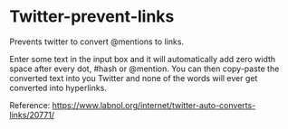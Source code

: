 # Twitter-prevent-links
Prevents twitter to convert @mentions to links.

Enter some text in the input box and it will automatically add zero width space after every dot, #hash or @mention. 
You can then copy-paste the converted text into you Twitter and none of the words will ever get converted into hyperlinks.

Reference: https://www.labnol.org/internet/twitter-auto-converts-links/20771/
